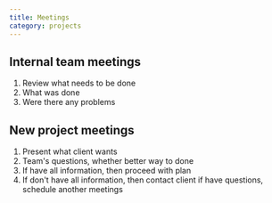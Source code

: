 ```yaml
---
title: Meetings
category: projects
---
```


## Internal team meetings

1. Review what needs to be done
2. What was done
3. Were there any problems

## New project meetings

1. Present what client wants
2. Team's questions, whether better way to done
3. If have all information, then proceed with plan
4. If don't have all information, then contact client if have questions, schedule another meetings